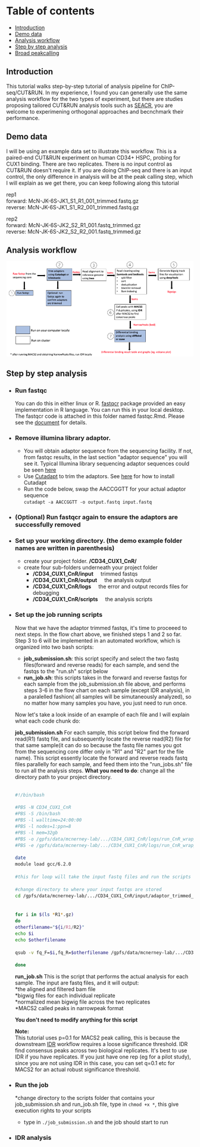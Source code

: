 # Table of contents <br>
 - [Introduction](#introduction)
 - [Demo data](#demo_data)
 - [Analysis workflow](#analysis_workflow)
 - [Step by step analysis](#Step_by_step_analysis)
 - [Broad peakcalling](#broad_peakcalling)

## Introduction <br>
This tutorial walks step-by-step tutorial of analysis pipeline for ChIP-seq/CUT&RUN. In my experience, I found you can generally use the same analysis workflow for the two types of experiment, but there are studies proposing tailored CUT&RUN analysis tools such as [SEACR](https://epigeneticsandchromatin.biomedcentral.com/articles/10.1186/s13072-019-0287-4), you are welcome to experimening orthogonal approaches and becnchmark their performance. 

## Demo data
I will be using an example data set to illustrate this workflow. This is a paired-end CUT&RUN experiment on human CD34+ HSPC, probing for CUX1 binding. There are two replicates. There is no input control as CUT&RUN doesn't require it. If you are doing ChIP-seq and there is an input control, the only difference in analysis will be at the peak calling step, which I will explain as we get there, you can keep following along this tutorial <br>

rep1 <br>
forward: McN-JK-6S-JK1_S1_R1_001_trimmed.fastq.gz <br> 
reverse: McN-JK-6S-JK1_S1_R2_001_trimmed.fastq.gz <br> 

rep2 <br>
forward: McN-JK-6S-JK2_S2_R1_001.fastq_trimmed.gz <br> 
reverse: McN-JK-6S-JK2_S2_R2_001.fastq_trimmed.gz <br> 

## Analysis workflow
![GitHub Logo](https://github.com/liuweihanty/ChIP_analysis_tutorial/blob/main/figures/ChIP_CnR_workflow_chart.png)

## Step by step analysis
* ### Run fastqc 
  You can do this in either linux or R. [fastqcr](http://www.sthda.com/english/wiki/fastqcr-an-r-package-facilitating-quality-controls-of-sequencing-data-for-large-numbers-of-samples) package provided an easy implementation in R language. You can run this in your local desktop. The fastqcr code is attached in this folder named fastqc.Rmd. Please see the [document](https://github.com/liuweihanty/ChIP_analysis_tutorial/blob/f4982c5fd9c9e25d493fb50f1813dc429562869b/fastqc.Rmd) for details.

* ### Remove illumina library adaptor.
  * You will obtain adaptor sequence from the sequencing facility. If not, from fastqc results, in the last section "adaptor sequence" you will see it. Typical Illumina library sequencing adaptor sequences could be seen [here](https://knowledge.illumina.com/library-preparation/general/library-preparation-general-reference_material-list/000001314) <br>
  * Use [Cutadapt](https://cutadapt.readthedocs.io/en/stable/) to trim the adaptors. See [here](https://cutadapt.readthedocs.io/en/stable/installation.html) for how to install Cutadapt <br>
  * Run the code below, swap the AACCGGTT for your actual adaptor sequence <br>
   ```cutadapt -a AACCGGTT -o output.fastq input.fastq```

* ### (Optional) Run fastqcr again to ensure the adaptors are successfully removed
  
* ### Set up your working directory. (the demo example folder names are written in parenthesis)
  * create your project folder. **/CD34_CUX1_CnR/**
  * create four sub-folders underneath your project folder
     * **/CD34_CUX1_CnR/input** $~~~$ trimmed fastqs
     * **/CD34_CUX1_CnR/output** $~~~$ the analysis output
     * **/CD34_CUX1_CnR/logs** $~~~$ the error and output records files for debugging
     * **/CD34_CUX1_CnR/scripts** $~~~$ the analysis scripts
           
* ### Set up the job running scripts
     Now that we have the adaptor trimmed fastqs, it's time to proceeed to next steps. In the flow chart above, we finished steps 1 and 2 so far. Step 3 to 6 will be implemented in an automated workflow, which is organized into two bash scripts: <br>
    * **job_submission.sh**: this script specify and select the two fastq files(forward and reverse reads) for each sample, and send the fastqs to the "run.sh" script below
    * **run_job.sh**:  this scripts takes in the forward and reverse fastqs for each sample from the job_submission.sh file above, and performs steps 3-6 in the flow chart on each sample (except IDR analysis), in a paralelled fashion( all samples will be simutaneously analyzed), so no matter how many samples you have, you just need to run once. <br>

   
    Now let's take a look inside of an example of each file and I will explain what each code chunk do: <br>
    
    **job_submission.sh** For each sample, this script below find the forward read(R1) fastq file, and subsequently locate the reverse read(R2) file for that same sample(it can do so because the fastq file names you got from the sequencing core differ only in "R1" and "R2" part for the file name). This script essently locate the forward and reverse reads fastq files parallelly for each sample, and feed them into the "run_jobs.sh" file to run all the analysis steps. **What you need to do**: change all the directory path to your project directory.
    ```bash
    
    #!/bin/bash
    
    #PBS -N CD34_CUX1_CnR
    #PBS -S /bin/bash
    #PBS -l walltime=24:00:00
    #PBS -l nodes=1:ppn=8
    #PBS -l mem=32gb
    #PBS -o /gpfs/data/mcnerney-lab/.../CD34_CUX1_CnR/logs/run_CnR_wrapper.out
    #PBS -e /gpfs/data/mcnerney-lab/.../CD34_CUX1_CnR/logs/run_CnR_wrapper.err
    
    date
    module load gcc/6.2.0
    
    #this for loop will take the input fastq files and run the scripts for all of them one pair after another
    
    #change directory to where your input fastqs are stored
    cd /gpfs/data/mcnerney-lab/.../CD34_CUX1_CnR/input/adaptor_trimmed_fastqs
    
    
    for i in $(ls *R1*.gz)
    do
    otherfilename="${i/R1/R2}"
    echo $i
    echo $otherfilename
    
    qsub -v fq_F=$i,fq_R=$otherfilename /gpfs/data/mcnerney-lab/.../CD34_CUX1_CnR/logs/scripts/run_job.sh
          
    done
    
    ```
    **run_job.sh** This is the script that performs the actual analysis for each sample. The input are fastq files, and it will output:<br>
    *the aligned and filtered bam file <br>
    *bigwig files for each individual replicate <br>
    *normalized mean bigwig file across the two replicates <br>
    *MACS2 called peaks in narrowpeak format <br>

    **You don't need to modify anything for this script** <br>

    **Note:** <br>
    This tutorial uses p=0.1 for MACS2 peak calling, this is because the downstream [IDR](https://github.com/nboley/idr) workflow requires a loose significance threshold. IDR find consensus peaks across two biological replicates. It's best to use IDR if you have replicates. If you just have one rep (eg for a pilot study), since you are not using IDR in this case, you can set q=0.1 etc for MACS2 for an actual robust significance threshold.<br>
    
  
* ### Run the job
    *change directory to the scripts folder that contains your job_submission.sh and run_job.sh file, type in ``` chmod +x * ```, this give execution rights to your scripts <br>
    * type in ```./job_submission.sh``` and the job should start to run

* ### IDR analysis




